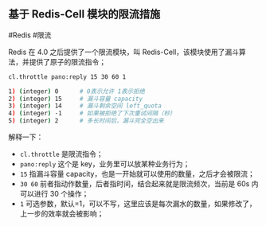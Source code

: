 ## 基于 Redis-Cell 模块的限流措施

#Redis #限流

Redis 在 4.0 之后提供了一个限流模块，叫 Redis-Cell，该模块使用了漏斗算法，并提供了原子的限流指令；

```bash
cl.throttle pano:reply 15 30 60 1

1) (integer) 0		# 0表示允许 1表示拒绝
2) (integer) 15		# 漏斗容量 capacity
3) (integer) 14    	# 漏斗剩余空间 left_quota    
4) (integer) -1 	# 如果被拒绝了下次重试间隔（秒）
5) (integer) 2    	# 多长时间后，漏斗完全空出来
```

解释一下：

- `cl.throttle` 是限流指令；
- `pano:reply` 这个是 key，业务里可以放某种业务行为；
- `15` 指漏斗容量 capacity，也是一开始就可以使用的数量，之后才会被限流；
- `30 60` 前者指动作数量，后者指时间，结合起来就是限流频次，当前是 60s 内可以进行 30 个操作；
- `1` 可选参数，默认=1，可以不写，这里应该是每次漏水的数量，如果修改了，上一步的效率就会被影响；
